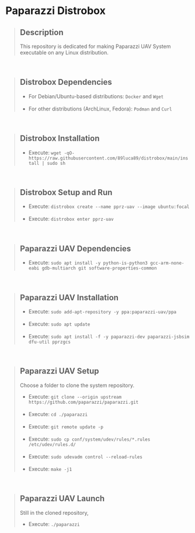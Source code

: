 # Paparazzi Distrobox

> ## Description
> This repository is dedicated for making Paparazzi UAV System executable on any Linux distribution.

<br>

> ## Distrobox Dependencies
> - For Debian/Ubuntu-based distributions: ```Docker``` and ```Wget```
> <br><br>
> - For other distributions (ArchLinux, Fedora): ```Podman``` and ```Curl```

<br>

> ## Distrobox Installation
> - Execute: ```wget -qO- https://raw.githubusercontent.com/89luca89/distrobox/main/install | sudo sh```

<br>

> ## Distrobox Setup and Run
> - Execute: ```distrobox create --name pprz-uav --image ubuntu:focal```
> <br><br>
> - Execute: ```distrobox enter pprz-uav```

<br>

> ## Paparazzi UAV Dependencies
> - Execute: ```sudo apt install -y python-is-python3 gcc-arm-none-eabi gdb-multiarch git software-properties-common```

<br>

> ## Paparazzi UAV Installation
> - Execute: ```sudo add-apt-repository -y ppa:paparazzi-uav/ppa```
> <br><br>
> - Execute: ```sudo apt update```
> <br><br>
> - Execute: ```sudo apt install -f -y paparazzi-dev paparazzi-jsbsim dfu-util pprzgcs```

<br>

> ## Paparazzi UAV Setup
> Choose a folder to clone the system repository. 
> - Execute: ```git clone --origin upstream https://github.com/paparazzi/paparazzi.git```
> <br><br>
> - Execute: ```cd ./paparazzi```
> <br><br>
> - Execute: ```git remote update -p```
> <br><br>
> - Execute: ```sudo cp conf/system/udev/rules/*.rules /etc/udev/rules.d/```
> <br><br>
> - Execute: ```sudo udevadm control --reload-rules```
> <br><br>
> - Execute: ```make -j1```

<br>

> ## Paparazzi UAV Launch
> Still in the cloned repository,
> - Execute: ```./paparazzi```
